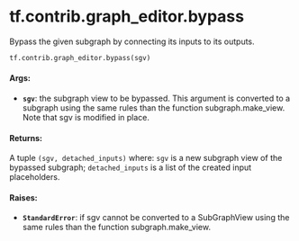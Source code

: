 <div itemscope itemtype="http://developers.google.com/ReferenceObject">
<meta itemprop="name" content="tf.contrib.graph_editor.bypass" />
<meta itemprop="path" content="Stable" />
</div>

# tf.contrib.graph_editor.bypass

Bypass the given subgraph by connecting its inputs to its outputs.

``` python
tf.contrib.graph_editor.bypass(sgv)
```

<!-- Placeholder for "Used in" -->


#### Args:


* <b>`sgv`</b>: the subgraph view to be bypassed. This argument is converted to a
  subgraph using the same rules than the function subgraph.make_view.
  Note that sgv is modified in place.

#### Returns:

A tuple `(sgv, detached_inputs)` where:
  `sgv` is a new subgraph view of the bypassed subgraph;
  `detached_inputs` is a list of the created input placeholders.


#### Raises:


* <b>`StandardError`</b>: if sgv cannot be converted to a SubGraphView using
  the same rules than the function subgraph.make_view.